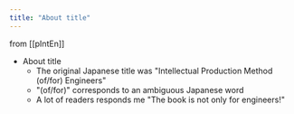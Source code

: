 ```yaml
---
title: "About title"
---
```


from [[pIntEn]]
- About title
    - The original Japanese title was "Intellectual Production Method (of/for) Engineers"
    - "(of/for)" corresponds to an ambiguous Japanese word
    - A lot of readers responds me "The book is not only for engineers!"
